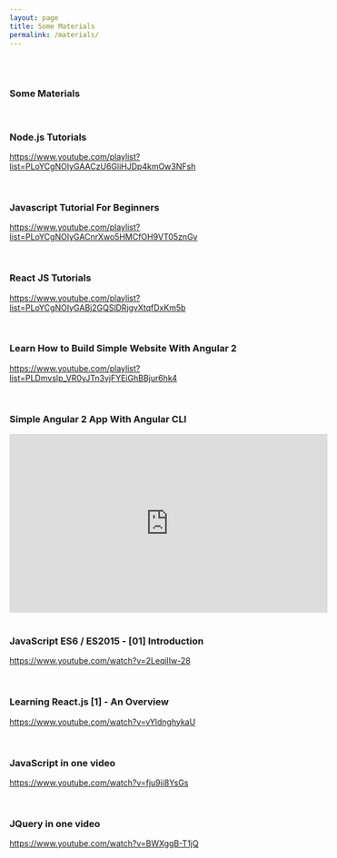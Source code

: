 ```yaml
---
layout: page
title: Some Materials
permalink: /materials/
---
```


<br/><br/>

### Some Materials



<br/>

### Node.js Tutorials
https://www.youtube.com/playlist?list=PLoYCgNOIyGAACzU6GliHJDp4kmOw3NFsh



<br/>

### Javascript Tutorial For Beginners
https://www.youtube.com/playlist?list=PLoYCgNOIyGACnrXwo5HMCfOH9VT05znGv



<br/>

### React JS Tutorials
https://www.youtube.com/playlist?list=PLoYCgNOIyGABj2GQSlDRjgvXtqfDxKm5b


<br/>

### Learn How to Build Simple Website With Angular 2

https://www.youtube.com/playlist?list=PLDmvslp_VR0yJTn3vjFYEiGhBBjur6hk4



<br/>

### Simple Angular 2 App With Angular CLI


<div align="center">

<iframe width="560" height="315" src="https://www.youtube.com/embed/QMQbAoTLJX8" frameborder="0" allowfullscreen></iframe>


</div>



<br/>

### JavaScript ES6 / ES2015 - [01] Introduction

https://www.youtube.com/watch?v=2LeqilIw-28



<br/>

### Learning React.js [1] - An Overview

https://www.youtube.com/watch?v=vYldnghykaU


<br/>

### JavaScript in one video
https://www.youtube.com/watch?v=fju9ii8YsGs

<br/>

### JQuery in one video
https://www.youtube.com/watch?v=BWXggB-T1jQ
